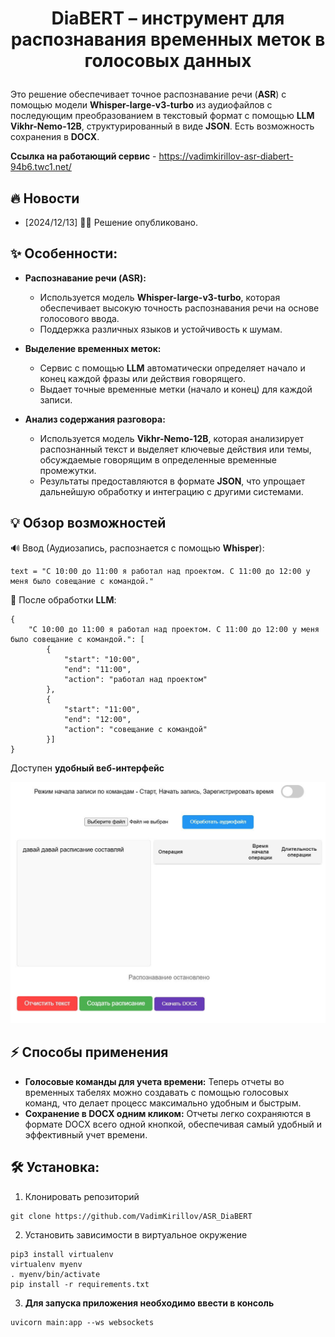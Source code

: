 # <p align="center"> DiaBERT – инструмент для распознавания временных меток в голосовых данных </p>

Это решение обеспечивает точное распознавание речи (**ASR**) с помощью модели **Whisper-large-v3-turbo** из аудиофайлов с последующим преобразованием в текстовый формат с помощью **LLM Vikhr-Nemo-12B**, структурированный в виде **JSON**. Есть возможность сохранения в **DOCX**.

**Ссылка на работающий сервис** - https://vadimkirillov-asr-diabert-94b6.twc1.net/

## 🔥 Новости
- [2024/12/13] 🚀🚀 Решение опубликовано.

## ✨ Особенности:

- **Распознавание речи (ASR):**
  - Используется модель **Whisper-large-v3-turbo**, которая обеспечивает высокую точность распознавания речи на основе голосового ввода.
  - Поддержка различных языков и устойчивость к шумам.

- **Выделение временных меток:**
  - Сервис с помощью **LLM** автоматически определяет начало и конец каждой фразы или действия говорящего.
  - Выдает точные временные метки (начало и конец) для каждой записи.

- **Анализ содержания разговора:**
  - Используется модель **Vikhr-Nemo-12B**, которая анализирует распознанный текст и выделяет ключевые действия или темы, обсуждаемые говорящим в определенные временные промежутки.
  - Результаты предоставляются в формате **JSON**, что упрощает дальнейшую обработку и интеграцию с другими системами.


## 💡 Обзор возможностей
🔊 Ввод (Аудиозапись, распознается с помощью **Whisper**):
```
text = "С 10:00 до 11:00 я работал над проектом. С 11:00 до 12:00 у меня было совещание с командой."
```
💭 После обработки **LLM**:
```
{
    "С 10:00 до 11:00 я работал над проектом. С 11:00 до 12:00 у меня было совещание с командой.": [
        {
            "start": "10:00",
            "end": "11:00",
            "action": "работал над проектом"
        },
        {
            "start": "11:00",
            "end": "12:00",
            "action": "совещание с командой"
        }]
}
```
Доступен **удобный веб-интерфейс**

![alt text](image.png)

## ⚡️ Способы применения

- **Голосовые команды для учета времени:** Теперь отчеты во временных табелях можно создавать с помощью голосовых команд, что делает процесс максимально удобным и быстрым.  
- **Сохранение в DOCX одним кликом:** Отчеты легко сохраняются в формате DOCX всего одной кнопкой, обеспечивая самый удобный и эффективный учет времени.

## 🛠️ Установка:

1. Клонировать репозиторий
```
git clone https://github.com/VadimKirillov/ASR_DiaBERT
```
2. Установить зависимости в виртуальное окружение
```
pip3 install virtualenv
virtualenv myenv
. myenv/bin/activate
pip install -r requirements.txt
```
3. **Для запуска приложения необходимо ввести в консоль**
```
uvicorn main:app --ws websockets
```
